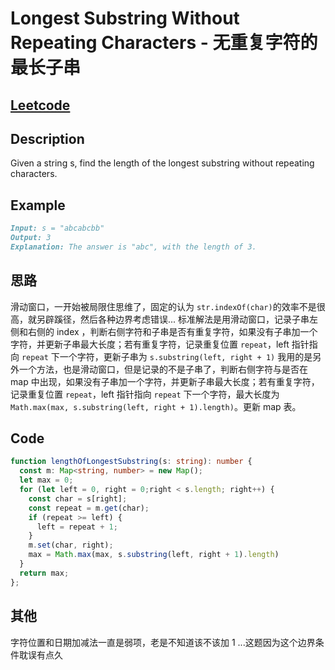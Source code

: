 # Longest Substring Without Repeating Characters - 无重复字符的最长子串
## [Leetcode](https://leetcode-cn.com/problems/longest-substring-without-repeating-characters/)

## Description
Given a string s, find the length of the longest substring without repeating characters.

## Example

```markdown
Input: s = "abcabcbb"
Output: 3
Explanation: The answer is "abc", with the length of 3.
```

## 思路
滑动窗口，一开始被局限住思维了，固定的认为 ```str.indexOf(char)```的效率不是很高，就另辟蹊径，然后各种边界考虑错误...
标准解法是用滑动窗口，记录子串左侧和右侧的 index ，判断右侧字符和子串是否有重复字符，如果没有子串加一个字符，并更新子串最大长度；若有重复字符，记录重复位置 ```repeat```，left 指针指向 ```repeat``` 下一个字符，更新子串为 ```s.substring(left, right + 1)```
我用的是另外一个方法，也是滑动窗口，但是记录的不是子串了，判断右侧字符与是否在 map 中出现，如果没有子串加一个字符，并更新子串最大长度；若有重复字符，记录重复位置 ```repeat```，left 指针指向 ```repeat``` 下一个字符，最大长度为 ```Math.max(max, s.substring(left, right + 1).length)```。更新 map 表。

## Code

```typescript
function lengthOfLongestSubstring(s: string): number {
  const m: Map<string, number> = new Map();
  let max = 0;
  for (let left = 0, right = 0;right < s.length; right++) {
    const char = s[right];
    const repeat = m.get(char);
    if (repeat >= left) {
      left = repeat + 1;
    }
    m.set(char, right);
    max = Math.max(max, s.substring(left, right + 1).length)
  }
  return max;
};
```

## 其他
字符位置和日期加减法一直是弱项，老是不知道该不该加 1 ...这题因为这个边界条件耽误有点久